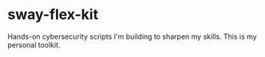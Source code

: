 # sway-flex-kit
Hands-on cybersecurity scripts I'm building to sharpen my skills. This is my personal toolkit.

